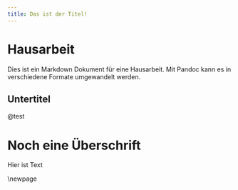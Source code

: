 ```yaml
---
title: Das ist der Titel!
---
```


# Hausarbeit

Dies ist ein Markdown Dokument für eine Hausarbeit. Mit Pandoc kann es in verschiedene Formate umgewandelt werden.

## Untertitel

@test

# Noch eine Überschrift

Hier ist Text

\newpage
